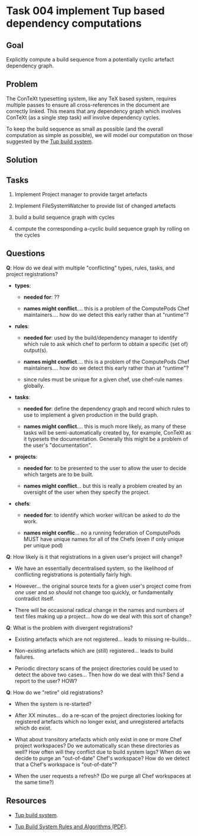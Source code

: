 # Task 004 implement Tup based dependency computations

## Goal

Explicitly compute a build sequence from a potentially cyclic artefact
dependency graph.

## Problem

The ConTeXt typesetting system, like any TeX based system, requires
multiple passes to ensure all cross-references in the document are
correctly linked. This means that any dependency graph which involves
ConTeXt (as a single step task) *will* involve dependency cycles.

To keep the build sequence as small as possible (and the overall
computation as simple as possible), we will model our computation on those
suggested by the [Tup build system](http://gittup.org/tup/).

## Solution

## Tasks

1. Implement Project manager to provide target artefacts

2. Implement FileSystemWatcher to provide list of changed artefacts

3. build a build sequence graph with cycles

4. compute the corresponding a-cyclic build sequence graph by rolling on
the cycles

## Questions

**Q**: How do we deal with multiple "conflicting" types, rules, tasks, and
project registrations?

- **types**:

  - **needed for**: ??

  - **names might conflict**.... this is a problem of the ComputePods
    Chef maintainers.... how do we detect this early rather than at
    "runtime"?

- **rules**:

  - **needed for**: used by the build/dependency manager to identify which
    rule to ask which chef to perform to obtain a specific (set of)
    output(s).

  - **names might conflict**.... this is a problem of the ComputePods
    Chef maintainers.... how do we detect this early rather than at
    "runtime"?

  - since rules must be unique for a given chef, use chef-rule names
    globally.

- **tasks**:

  - **needed for**: define the dependency graph and record which rules to
    use to implement a given production in the build graph.

  - **names might conflict**.... this is much more likely, as many of
    these tasks will be semi-automatically created by, for example,
    ConTeXt as it typesets the documentation. Generally this might be a
    problem of the user's "documentation".

- **projects**:

  - **needed for**: to be presented to the user to allow the user to
    decide which targets are to be built.

  - **names might conflict**... but this is really a problem created
    by an oversight of the user when they specify the project.

- **chefs**:

  - **needed for**: to identify which worker will/can be asked to *do* the
    work.

  - **names might conflic**... no a running federation of ComputePods MUST
    have unique names for all of the Chefs (even if only unique per unique
    pod)

**Q**: How likely is it that registrations in a given user's project will
change?

- We have an essentially decentralised system, so the likelihood of
conflicting registrations is potentially fairly high.

- However... the original source texts for a given user's project come
from *one* user and so *should* not change too quickly, or fundamentally
contradict itself.

- There will be occasional radical change in the names and numbers of text
files making up a project... how do we deal with this sort of change?

**Q**: What is the problem with divergent registrations?

- Existing artefacts which are not registered... leads to missing
re-builds...

- Non-existing artefacts which are (still) registered... leads to build
failures.

- Periodic directory scans of the project directories could be used to
detect the above two cases... Then how do we deal with this? Send a report
to the user? HOW?

**Q**: How do we "retire" old registrations?

- When the system is re-started?

- After XX minutes... do a re-scan of the project directories looking for
registered artefacts which no longer exist, and unregistered artefacts
which do exist.

- What about transitory artefacts which only exist in one or more Chef
project workspaces? Do we automatically scan these directories as well?
How often will they conflict due to build system lags? When do we decide
to purge an "out-of-date" Chef's workspace? How do we detect that a Chef's
workspace is "out-of-date"?

- When the user requests a refresh? (Do we purge all Chef workspaces at
the same time?)

## Resources

- [Tup build system](http://gittup.org/tup/).

- [Tup Build System Rules and Algorithms
(PDF)](http://gittup.org/tup/build_system_rules_and_algorithms.pdf).

